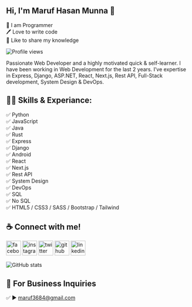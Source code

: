 ## Hi, I'm Maruf Hasan Munna 👋
<p>
👑 I am Programmer <br> 
🖊️ Love to write code <br> 
🎤 Like to share my knowledge </p> 

![Profile views](https://gpvc.arturio.dev/maruf3684) 

Passionate Web Developer and a highly motivated quick & self-learner. I have been working in Web Development for the last 2 years. I’ve expertise in Express, Django, ASP.NET, React, Next.js, Rest API, Full-Stack development, System Design & DevOps.

## 👨‍💻 Skills & Experiance: 
✅ Python <br> 
✅ JavaScript <br>
✅ Java <br>
✅ Rust <br>
✅ Express <br> 
✅ Django <br>
✅ Android <br>
✅ React <br>
✅ Next.js <br>
✅ Rest API <br>
✅ System Design <br> 
✅ DevOps <br>
✅ SQL <br>
✅ No SQL <br>
✅ HTML5 / CSS3 / SASS / Bootstrap / Tailwind <br>



<!-- ![Top Langs](https://github-readme-stats.vercel.app/api/top-langs/?username=maruf3684&layout=compact) -->

## ☕ Connect with me!
[<img src='https://camo.githubusercontent.com/2d1ffa69dd491ebeca01b2098cf8233dd09950ff5895abccd5b455ca442abc59/68747470733a2f2f696d672e736869656c64732e696f2f62616467652f46616365626f6f6b2d3138373746323f7374796c653d666f722d7468652d6261646765266c6f676f3d66616365626f6f6b266c6f676f436f6c6f723d7768697465' alt='facebook' height='40'>](https://www.facebook.com/marufhasan.munna.7)  [<img src='https://camo.githubusercontent.com/b3d4671768bd0f9b6c8f410a25a96e0c5a4d135208d8910461e986f97e7985ab/68747470733a2f2f696d672e736869656c64732e696f2f62616467652f496e7374616772616d2d4534343035463f7374796c653d666f722d7468652d6261646765266c6f676f3d696e7374616772616d266c6f676f436f6c6f723d7768697465' alt='instagram' height='40'>](https://www.instagram.com/)  [<img src='https://camo.githubusercontent.com/5d03c86f6a75f7cbe80d135d9162fbf6dc46a31253cf30a8e9bb8279b4d574d3/68747470733a2f2f696d672e736869656c64732e696f2f62616467652f547769747465722d3144413146323f7374796c653d666f722d7468652d6261646765266c6f676f3d74776974746572266c6f676f436f6c6f723d7768697465' alt='twitter' height='40'>](https://twitter.com/Maruf_Hasan_007)  [<img src='https://camo.githubusercontent.com/bd2bd127c104ba5c98bb12c70801b075aee1f040009089510f69554300e7ff41/68747470733a2f2f696d672e736869656c64732e696f2f62616467652f4769742d4630353033323f7374796c653d666f722d7468652d6261646765266c6f676f3d676974266c6f676f436f6c6f723d7768697465' alt='github' height='40'>](https://github.com/maruf3684)  [<img src='https://camo.githubusercontent.com/a80d00f23720d0bc9f55481cfcd77ab79e141606829cf16ec43f8cacc7741e46/68747470733a2f2f696d672e736869656c64732e696f2f62616467652f4c696e6b6564496e2d3030373742353f7374796c653d666f722d7468652d6261646765266c6f676f3d6c696e6b6564696e266c6f676f436f6c6f723d7768697465' alt='linkedin' height='40'>](https://www.linkedin.com/in/maruf-hasan-munna/)  


![GitHub stats](https://github-readme-stats.vercel.app/api?username=maruf3684&show_icons=true) 

## 📧 For Business Inquiries 
✅  ► maruf3684@gmail.com
